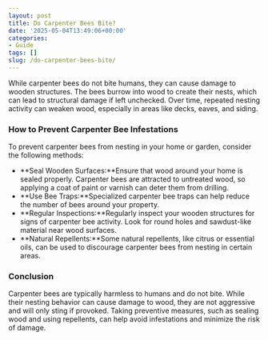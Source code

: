 ```yaml
---
layout: post
title: Do Carpenter Bees Bite?
date: '2025-05-04T13:49:06+00:00'
categories:
- Guide
tags: []
slug: /do-carpenter-bees-bite/
---
```


While carpenter bees do not bite humans, they can cause damage to wooden structures. The bees burrow into wood to create their nests, which can lead to structural damage if left unchecked. Over time, repeated nesting activity can weaken wood, especially in areas like decks, eaves, and siding.
### How to Prevent Carpenter Bee Infestations
To prevent carpenter bees from nesting in your home or garden, consider the following methods:
- **Seal Wooden Surfaces:**Ensure that wood around your home is sealed properly. Carpenter bees are attracted to untreated wood, so applying a coat of paint or varnish can deter them from drilling.
- **Use Bee Traps:**Specialized carpenter bee traps can help reduce the number of bees around your property.
- **Regular Inspections:**Regularly inspect your wooden structures for signs of carpenter bee activity. Look for round holes and sawdust-like material near wood surfaces.
- **Natural Repellents:**Some natural repellents, like citrus or essential oils, can be used to discourage carpenter bees from nesting in certain areas.
### Conclusion
Carpenter bees are typically harmless to humans and do not bite. While their nesting behavior can cause damage to wood, they are not aggressive and will only sting if provoked. Taking preventive measures, such as sealing wood and using repellents, can help avoid infestations and minimize the risk of damage.
